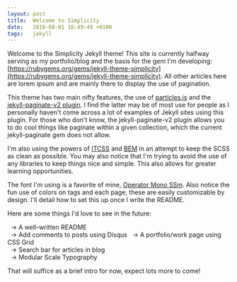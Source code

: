 ```yaml
---
layout: post
title:  Welcome to Simplicity
date:   2018-08-01 18:49:49 +0100
tags:   jekyll
---
```


Welcome to the Simplicity Jekyll theme! This site is currently halfway serving as my portfolio/blog and the basis for the gem I'm developing: [https://rubygems.org/gems/jekyll-theme-simplicity](https://rubygems.org/gems/jekyll-theme-simplicity). All other articles here are lorem ipsum and are mainly there to display the use of pagination.

This theme has two main nifty features, the use of [particles.js](https://vincentgarreau.com/particles.js/) and the [jekyll-paginate-v2 plugin](https://github.com/sverrirs/jekyll-paginate-v2/tree/master/examples). I find the latter may be of most use for people as I personally haven't come across a lot of examples of Jekyll sites using this plugin. For those who don't know, the jekyll-paginate-v2 plugin allows you to do cool things like paginate within a given collection, which the current jekyll-paginate gem does not allow.

I'm also using the powers of [ITCSS](https://github.com/ahmadajmi/awesome-itcss) and [BEM](http://getbem.com/introduction/) in an attempt to keep the SCSS as clean as possible. You may also notice that I'm trying to avoid the use of any libraries to keep things nice and simple. This also allows for greater learning opportunities.

The font I'm using is a favorite of mine, [Operator Mono SSm](https://www.typography.com/fonts/operator/styles/operatormonoscreensmart). Also notice the fun use of colors on tags and each page, these are easily customizable by design. I'll detail how to set this up once I write the README.

Here are some things I'd love to see in the future:  

  &nbsp;&nbsp;-> A well-written README  
  &nbsp;&nbsp;-> Add comments to posts using Disqus
  &nbsp;&nbsp;-> A portfolio/work page using CSS Grid  
  &nbsp;&nbsp;-> Search bar for articles in blog  
  &nbsp;&nbsp;-> Modular Scale Typography

That will suffice as a brief intro for now, expect lots more to come!
